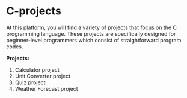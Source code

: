 # C-projects

At this platform, you will find a variety of projects that focus on the C programming language. 
These projects are specifically designed for beginner-level programmers which consist of straightforward program codes.

**Projects:**

1. Calculator project
2. Unit Converter project
3. Quiz project
4. Weather Forecast project
   
